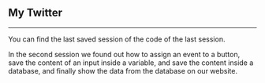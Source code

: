## My Twitter
---

You can find the last saved session of the code of the last session.

In the second session we found out how to assign an event to a button, save the content of an input inside a variable, and save the content inside a database, and finally show the data from the database on our website.
 
